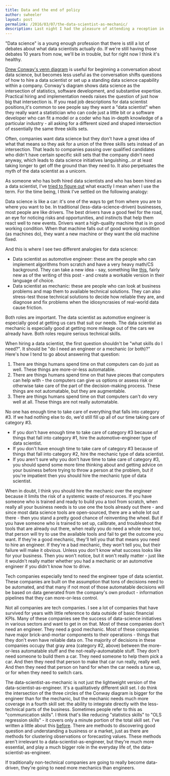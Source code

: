 ```yaml
---
title: Data and the end of policy
author: swheeler
layout: post
permalink: /2016/03/07/the-data-scientist-as-mechanic/
description: Last night I had the pleasure of attending a reception in honor of Heiner Bielefeldt, Special Rapporteur on Freedom of Religion or Belief for the United Nations. Bielefeldt recently released a report about relgious freedom in the workplace and the reception was a chance for him to talk about that report in a less formal setting as well as to hear commentary from a variety of interested parties.
---
```


"Data science" is a young enough profession that there is still a lot of debates about what data scientists actually do. If we're still having those debates 10 years from now, we'll be in trouble, but for right now I think it's healthy.

[Drew Conway's venn diagram](http://drewconway.com/zia/2013/3/26/the-data-science-venn-diagram) is useful for beginning a conversation about data science, but becomes less useful as the conversation shifts questions of how to hire a data scientist or set up a standing data science capability within a company. Conway's diagram shows  data science as the intersection of statistics, software development, and substantive expertise. Practical hiring and implementation needs raises the question of just how big that intersection is. If you read job descriptions for data scientist positions,it's common to see people say they want a "data scientist" when they really want a statistician who can code just a little bit or a software developer who can fit a model or a coder who has in-depth knowledge of a particular industry - all asking for a different sized and shaped intersection of essentially the same three skills sets.

Often, companies want data science but they don't have a great idea of what that means so they ask for a union of the three skills sets instead of an intersection. That leads to companies passing over qualified candidates who didn't have certain specific skill sets that the company didn't need anyway, which leads to data science initiatives languishing...or at least taking longer to get off the ground than they need to. It also perpetuates the myth of the data scientist as a unicorn.

As someone who has both hired data scientists and who has been hired as a data scientist, I've [tried to figure out](http://housesofstones.github.io/2013/02/11/data-science-yes-please-data-scientist-meh/) what exactly I mean when I use the term. For the time being, I think I've settled on the following analogy:

Data science is like a car: it's one of the ways to get from where you are to where you want to be. In traditional (less-data-science-driven) businesses, most people are like drivers. The best drivers have a good feel for the road, an eye for noticing risks and opportunities, and instincts that help them react well to new events. Drivers want a high-quality machine that is in good working condition. When that machine falls out of good working condition (as machines do), they want a new machine or they want the old machine fixed.

And this is where I see two different analogies for data science:
* Data scientist as automotive engineer: these are the people who can implement algorithms from scratch and have a very heavy math/CS background. They can take a new idea - say, something like [this](https://arxiv.org/abs/1702.08835), fairly new as of the writing of this post - and create a workable version in their language of choice.
* Data scientist as mechanic: these are people who can look at business problems and map them to available technical solutions. They can also stress-test those technical solutions to decide how reliable they are, and diagnose and fix problems when the idiosyncrasies of real-world data cause friction.

Both roles are important. The data scientist as automotive engineer is especially good at getting us cars that suit our needs. The data scientist as mechanic is especially good at getting more mileage out of the cars we already have. Both roles require serious technical skills.

When hiring a data scientist, the first question shouldn't be "what skills do I need?". It should be "do I need an engineer or a mechanic (or both)?" Here's how I tend to go about answering that question:

1. There are things humans spend time on that computers can do just as well. These things are more-or-less automatable.
2. There are things humans spend time on that have pieces that computers can help with - the computers can give us options or assess risk or otherwise take care of the part of the decision-making process. These things are not automatable, but they are augmentable.
3. There are things humans spend time on that computers can't do very well at all. These things are not really automatable.

No one has enough time to take care of everything that falls into category #3. If we had nothing else to do, we'd still fill up all of our time taking care of category #3.
* If you don't have enough time to take care of category #3 because of things that fall into category #1, hire the automotive-engineer type of data scientist.
* If you don't have enough time to take care of category #3 because of things that fall into category #2, hire the mechanic type of data scientist.
* If you aren't sure why you don't have time to take care of category #3, you should spend some more time thinking about and getting advice on your business before trying to throw a person at the problem, but if you're impatient then you should hire the mechanic type of data scientist.

When in doubt, I think you should hire the mechanic over the engineer because it limits the risk of a systemic waste of resources. If you have someone who is trained and ready to build you a tool from scratch, when really all your business needs is to use one the tools already out there - and since most data science tools are open-sourced, there are a whole lot out there - then you stand a pretty good chance of reinventing the wheel. But if you have someone who is trained to set up, calibrate, and troubleshoot the tools that are already out there, when really you do need a whole new tool, that person will try to use the available tools and fail to get the outcome you want. If they're a good mechanic, they'll tell you that that means you need to hire an engineer. If they're a bad mechanic, they won't tell you, but their failure will make it obvious. Unless you don't know what success looks like for your business. Then you won't notice, but it won't really matter - just like it wouldn't really matter whether you had a mechanic or an automotive engineer if you didn't know how to drive.

Tech companies especially tend to need the engineer type of data scientist. These companies are built on the assumption that tons of decisions need to be automated, and that many if not most of those automatable decisions will be based on data generated from the company's own product - information pipelines that they can more-or-less control.

Not all companies are tech companies. I see a lot of companies that have survived for years with little reference to data outside of basic financial KPIs. Many of these companies see the success of data-science initiatives in various sectors and want to get in on that. Most of these companies don't need an engineer. They need a good mechanic. Most of these companies have major brick-and-mortar components to their operations - things that they don't even have reliable data on. The majority of decisions in these companies occupy that gray area (category #2, above) between the more-or-less automatable stuff and the not-really-automatable stuff. They don't need someone to build them a car. They need someone to help them pick a car. And then they need that person to make that car run really, really well. And then they need that person on hand for when the car needs a tune up, or for when they need to switch cars.

The data-scientist-as-mechanic is not just the lightweight version of the data-scientist-as-engineer. It's a qualitatively different skill set. I do think the intersection of the three circles of the Conway diagram is bigger for the engineer than for the mechanic, but the mechanic needs much more coverage in a fourth skill set: the ability to integrate directly with the less-technical parts of the business. Sometimes people refer to this as "communication skills". I think that's like reducing "statistics skills" to "OLS regression skills" - it covers only a minute portion of the total skill set. I've written a little about this [before](http://housesofstones.github.io/2013/07/09/anthropology-and-data-science-need-each-other/). There are methods to discovering good question and understanding a business or a market, just as there are methods for clustering observations or forecasting values. These methods aren't irrelevant to a data-scientist-as-engineer, but they're much more essential, and play a much bigger role in the everyday life of, the data-scientist-as-engineer.

If traditionally non-technical companies are going to really become data-driven, they're going to need more mechanics than engineers.

